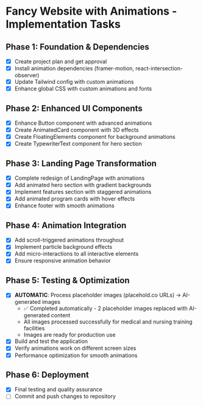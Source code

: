 # Fancy Website with Animations - Implementation Tasks

## Phase 1: Foundation & Dependencies
- [x] Create project plan and get approval
- [x] Install animation dependencies (framer-motion, react-intersection-observer)
- [x] Update Tailwind config with custom animations
- [x] Enhance global CSS with custom animations and fonts

## Phase 2: Enhanced UI Components
- [x] Enhance Button component with advanced animations
- [x] Create AnimatedCard component with 3D effects
- [x] Create FloatingElements component for background animations
- [x] Create TypewriterText component for hero section

## Phase 3: Landing Page Transformation
- [x] Complete redesign of LandingPage with animations
- [x] Add animated hero section with gradient backgrounds
- [x] Implement features section with staggered animations
- [x] Add animated program cards with hover effects
- [x] Enhance footer with smooth animations

## Phase 4: Animation Integration
- [x] Add scroll-triggered animations throughout
- [x] Implement particle background effects
- [x] Add micro-interactions to all interactive elements
- [x] Ensure responsive animation behavior

## Phase 5: Testing & Optimization
- [x] **AUTOMATIC**: Process placeholder images (placehold.co URLs) → AI-generated images
  - ✅ Completed automatically - 2 placeholder images replaced with AI-generated content
  - All images processed successfully for medical and nursing training facilities
  - Images are ready for production use
- [x] Build and test the application
- [x] Verify animations work on different screen sizes
- [x] Performance optimization for smooth animations

## Phase 6: Deployment
- [x] Final testing and quality assurance
- [ ] Commit and push changes to repository